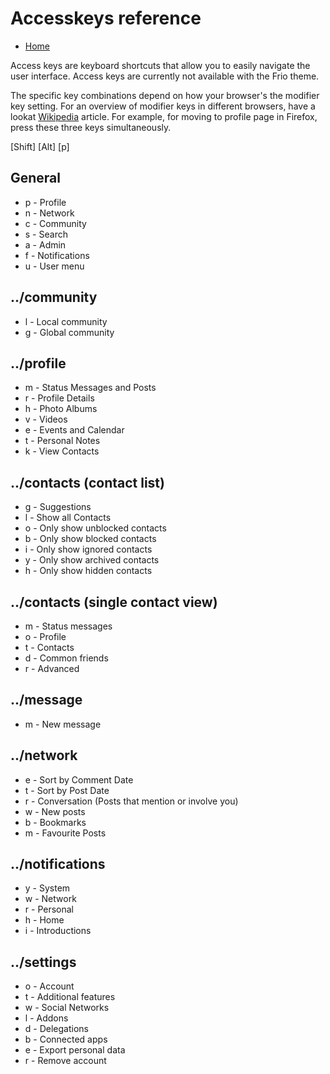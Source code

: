 Accesskeys reference
=======================

* [Home](help)

Access keys are keyboard shortcuts that allow you to easily navigate the user interface.
Access keys are currently not available with the Frio theme.

The specific key combinations depend on how your browser's the modifier key setting.
For an overview of modifier keys in different browsers, have a lookat [Wikipedia](https://en.wikipedia.org/wiki/Access_key) article.
For example, for moving to profile page in Firefox, press these three keys simultaneously.

[Shift] [Alt] [p]

General
-------
* p - Profile
* n - Network
* c - Community
* s -	Search
* a - Admin
* f - Notifications
* u - User menu

../community
--------
* l - Local community
* g - Global community

../profile
--------
* m - Status Messages and Posts
* r - Profile Details
* h - Photo Albums
* v - Videos
* e - Events and Calendar
* t - Personal Notes
* k - View Contacts

../contacts (contact list)
---------
* g - Suggestions
* l - Show all Contacts
* o - Only show unblocked contacts
* b - Only show blocked contacts
* i - Only show ignored contacts
* y - Only show archived contacts
* h - Only show hidden contacts

../contacts (single contact view)
-------------------------------
* m - Status messages
* o - Profile
* t - Contacts
* d - Common friends
* r - Advanced

../message
--------
* m - New message

../network
--------
* e - Sort by Comment Date
* t - Sort by Post Date
* r - Conversation (Posts that mention or involve you)
* w - New posts
* b - Bookmarks
* m - Favourite Posts

../notifications
--------------
* y - System
* w - Network
* r - Personal
* h - Home
* i - Introductions

../settings
---------
* o - Account
* t - Additional features
* w - Social Networks
* l - Addons
* d - Delegations
* b - Connected apps
* e - Export personal data
* r - Remove account

